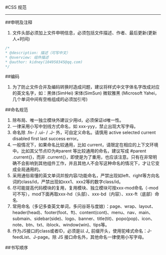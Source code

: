 #CSS 规范

---

##申明及注释
1. 文件头部必须加上文件申明信息，必须包括文件描述、作者、最后更新(更新人+时间)
```css
/*
* @description: 描述（可写中文）
* @overview: 组件描述
* @author: kidney(104958345@qq.com)
*/
```

##编码
1. 为了防止文件合并及编码转换时造成问题，建议将样式中文字体名字改成对应的英文名字，如：黑体(SimHei) 宋体(SimSun) 微软雅黑 (Microsoft Yahei，几个单词中间有空格组成的必须加引号)


##命名规范
1. 除布局、唯一独立模块外建议少用id，必须保证id唯一性。
2. 一律采用小写中划线方式命名，如 xxx-yyy，禁止出现大写字母。
3. 命名除 .fn- / .ui- / .J- 外，可自定义命名。请慎用 active selected current disabled first last success error。
4. 一般情况下，如果命名比较通用，比如 current，请限定在相应的上下文环境中。比如其父节点ID为#parent 等比较通用的命名，建议写成 #parent .current{}，而非 .current{}，即使是为了重用，也应该注意。只有在非常明确不会影响到其他组件工作，并且其他人不会写这种命名的情况下，才让它变成全局通用的。
5. 采用通俗易懂的英文单词并按内容/功能命名，严禁出现如left、right等方向名词的class/id，严禁出现如xxx1、xxx2等的数字class/id。
6. 尽可能提高代码模块的复用，复用模块、独立模块可按xxx-mod命名（-mod可不写），mod下面再取xxx-hd（头部）、xxx-bd（内容）、xxx-ft（底部）命名.
7. 常用命名（多记多查英文单词，多问谷哥与度娘）：page、wrap、layout、header(head)、footer(foot、ft)、content(cont)、menu、nav、main、submain、sidebar(side)、logo、banner、title(tit)、popo(pop)、icon、note、btn、txt、iblock、window(win)、tips等。
8. 作为JS接口的class或者ID，必须是以 J_ 前缀开头，使用驼峰式命名：J-feedList、J-page。除 JS 接口命名外，其他命名一律使用小写字母。


##书写顺序